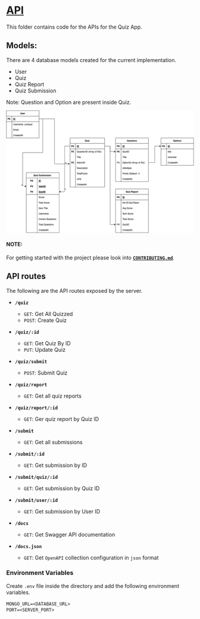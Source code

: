 # [API](https://quiz-app-team-1.up.railway.app/)

This folder contains code for the APIs for the Quiz App.

## Models:

There are 4 database models created for the current implementation.

-   User
-   Quiz
-   Quiz Report
-   Quiz Submission

Note: Question and Option are present inside Quiz.

![Schema.png](./diagrams/schema.png)

#### NOTE:

For getting started with the project please look into **[`CONTRIBUTING.md`](../../CONTRIBUTING.md)**.

## API routes

The following are the API routes exposed by the server.

-   **`/quiz`**

    -   `GET`: Get All Quizzed
    -   `POST`: Create Quiz

-   **`/quiz/:id`**

    -   `GET`: Get Quiz By ID
    -   `PUT`: Update Quiz

-   **`/quiz/submit`**

    -   `POST`: Submit Quiz

-   **`/quiz/report`**

    -   `GET`: Get all quiz reports

-   **`/quiz/report/:id`**

    -   `GET`: Ger quiz report by Quiz ID

-   **`/submit`**

    -   `GET`: Get all submissions

-   **`/submit/:id`**

    -   `GET`: Get submission by ID

-   **`/submit/quiz/:id`**

    -   `GET`: Get submission by Quiz ID

-   **`/submit/user/:id`**

    -   `GET`: Get submission by User ID

-   **`/docs`**

    -   `GET`: Get Swagger API documentation

-   **`/docs.json`**

    -   `GET`: Get `OpenAPI` collection configuration in `json` format

### Environment Variables

Create `.env` file inside the directory and add the following environment variables.

```.env
MONGO_URL=<DATABASE_URL>
PORT=<SERVER_PORT>
```
